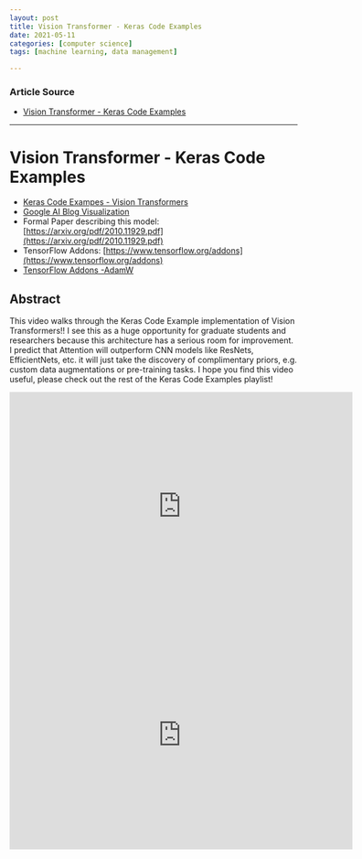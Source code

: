 ```yaml
---
layout: post
title: Vision Transformer - Keras Code Examples
date: 2021-05-11
categories: [computer science]
tags: [machine learning, data management]

---
```


### Article Source

* [Vision Transformer - Keras Code Examples](https://www.youtube.com/watch?v=i2_zJ0ANrw0)

---

# Vision Transformer - Keras Code Examples

* [Keras Code Exampes - Vision Transformers](https://keras.io/examples/vision/image_classification_with_vision_transformer/) 
* [Google AI Blog Visualization](https://ai.googleblog.com/2020/12/transformers-for-image-recognition-at.html)
* Formal Paper describing this model: [https://arxiv.org/pdf/2010.11929.pdf​](https://arxiv.org/pdf/2010.11929.pdf)
* TensorFlow Addons: [https://www.tensorflow.org/addons​](https://www.tensorflow.org/addons​)
* [TensorFlow Addons -AdamW](https://www.tensorflow.org/addons/api_docs/python/tfa/optimizers/AdamW)

## Abstract
This video walks through the Keras Code Example implementation of Vision Transformers!! I see this as a huge opportunity for graduate students and researchers because this architecture has a serious room for improvement. I predict that Attention will outperform CNN models like ResNets, EfficientNets, etc. it will just take the discovery of complimentary priors, e.g. custom data augmentations or pre-training tasks. I hope you find this video useful, please check out the rest of the Keras Code Examples playlist!


<iframe width="600" height="400" src="https://www.youtube.com/embed/i2_zJ0ANrw0" title="YouTube video player" frameborder="0" allow="accelerometer; autoplay; clipboard-write; encrypted-media; gyroscope; picture-in-picture" allowfullscreen></iframe>


<iframe width="600" height="400" src="https://www.youtube.com/embed/QcCJJOLCeJQ" title="YouTube video player" frameborder="0" allow="accelerometer; autoplay; clipboard-write; encrypted-media; gyroscope; picture-in-picture" allowfullscreen></iframe>